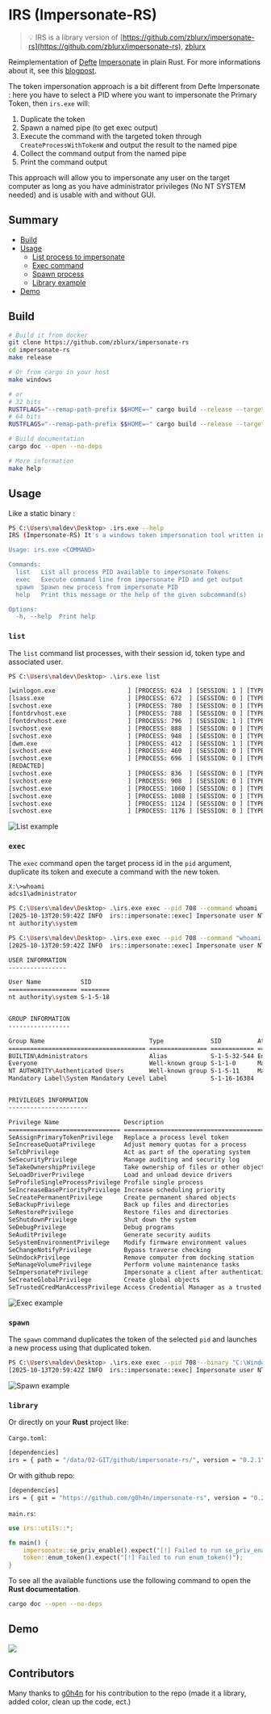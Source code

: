 # IRS (Impersonate-RS)

> 💡 IRS is a library version of [https://github.com/zblurx/impersonate-rs](https://github.com/zblurx/impersonate-rs), [zblurx](https://twitter.com/_zblurx)

Reimplementation of [Defte](https://twitter.com/Defte_) [Impersonate](https://github.com/sensepost/impersonate) in plain Rust. For more informations about it, see this [blogpost](https://sensepost.com/blog/2022/abusing-windows-tokens-to-compromise-active-directory-without-touching-lsass/).

The token impersonation approach is a bit different from Defte Impersonate : here you have to select a PID where you want to impersonate the Primary Token, then `irs.exe` will:
1. Duplicate the token
2. Spawn a named pipe (to get exec output)
3. Execute the command with the targeted token through `CreateProcessWithTokenW` and output the result to the named pipe
4. Collect the command output from the named pipe
5. Print the command output

This approach will allow you to impersonate any user on the target computer as long as you have administrator privileges (No NT SYSTEM needed) and is usable with and without GUI.

## Summary

- [Build](#build)
- [Usage](#usage)
    - [List process to impersonate](#list)
    - [Exec command](#exec)
    - [Spawn process](#spawn)
    - [Library example](#library)
- [Demo](#demo)

## Build

```bash
# Build it from docker
git clone https://github.com/zblurx/impersonate-rs
cd impersonate-rs
make release

# Or from cargo in your host
make windows

# or
# 32 bits
RUSTFLAGS="--remap-path-prefix $$HOME=~" cargo build --release --target i686-pc-windows-gnu
# 64 bits
RUSTFLAGS="--remap-path-prefix $$HOME=~" cargo build --release --target x86_64-pc-windows-gnu

# Build documentation
cargo doc --open --no-deps

# More information
make help
```

## Usage

Like a static binary :

```bash
PS C:\Users\maldev\Desktop> .irs.exe --help
IRS (Impersonate-RS) It's a windows token impersonation tool written in Rust. zblurx <https://twitter.com/_zblurx>

Usage: irs.exe <COMMAND>

Commands:
  list   List all process PID available to impersonate Tokens
  exec   Execute command line from impersonate PID and get output
  spawn  Spawn new process from impersonate PID
  help   Print this message or the help of the given subcommand(s)

Options:
  -h, --help  Print help
```

### `list`

The `list` command list processes, with their session id, token type and associated user.

```bash
PS C:\Users\maldev\Desktop> .\irs.exe list 

[winlogon.exe                    ] [PROCESS: 624  ] [SESSION: 1 ] [TYPE: Primary] [System] [USER: AUTORITE NT\Système         ]
[lsass.exe                       ] [PROCESS: 672  ] [SESSION: 0 ] [TYPE: Primary] [System] [USER: AUTORITE NT\Système         ]
[svchost.exe                     ] [PROCESS: 780  ] [SESSION: 0 ] [TYPE: Primary] [System] [USER: AUTORITE NT\Système         ]
[fontdrvhost.exe                 ] [PROCESS: 788  ] [SESSION: 0 ] [TYPE: Primary] [Low   ] [USER: Font Driver Host\UMFD-0     ]
[fontdrvhost.exe                 ] [PROCESS: 796  ] [SESSION: 1 ] [TYPE: Primary] [Low   ] [USER: Font Driver Host\UMFD-1     ]
[svchost.exe                     ] [PROCESS: 888  ] [SESSION: 0 ] [TYPE: Primary] [System] [USER: AUTORITE NT\SERVICE RÉSEAU  ]
[svchost.exe                     ] [PROCESS: 948  ] [SESSION: 0 ] [TYPE: Primary] [System] [USER: AUTORITE NT\Système         ]
[dwm.exe                         ] [PROCESS: 412  ] [SESSION: 1 ] [TYPE: Primary] [System] [USER: Window Manager\DWM-1        ]
[svchost.exe                     ] [PROCESS: 460  ] [SESSION: 0 ] [TYPE: Primary] [System] [USER: AUTORITE NT\Système         ]
[svchost.exe                     ] [PROCESS: 696  ] [SESSION: 0 ] [TYPE: Primary] [System] [USER: AUTORITE NT\SERVICE LOCAL   ]
[REDACTED]
[svchost.exe                     ] [PROCESS: 836  ] [SESSION: 0 ] [TYPE: Primary] [System] [USER: AUTORITE NT\SERVICE LOCAL   ]
[svchost.exe                     ] [PROCESS: 908  ] [SESSION: 0 ] [TYPE: Primary] [System] [USER: AUTORITE NT\SERVICE LOCAL   ]
[svchost.exe                     ] [PROCESS: 1060 ] [SESSION: 0 ] [TYPE: Primary] [System] [USER: AUTORITE NT\SERVICE LOCAL   ]
[svchost.exe                     ] [PROCESS: 1088 ] [SESSION: 0 ] [TYPE: Primary] [System] [USER: AUTORITE NT\SERVICE LOCAL   ]
[svchost.exe                     ] [PROCESS: 1124 ] [SESSION: 0 ] [TYPE: Primary] [System] [USER: AUTORITE NT\Système         ]
[svchost.exe                     ] [PROCESS: 1176 ] [SESSION: 0 ] [TYPE: Primary] [System] [USER: AUTORITE NT\Système         ]
```

![List example](./img/list_example.png)


### `exec`

The `exec` command open the target process id in the `pid` argument, duplicate its token and execute a command with the new token.

```bash
X:\>whoami
adcs1\administrator

PS C:\Users\maldev\Desktop> .\irs.exe exec --pid 708 --command whoami
[2025-10-13T20:59:42Z INFO  irs::impersonate::exec] Impersonate user NT AUTHORITY\SYSTEM
nt authority\system

PS C:\Users\maldev\Desktop> .\irs.exe exec --pid 708 --command "whoami /all"
[2025-10-13T20:59:42Z INFO  irs::impersonate::exec] Impersonate user NT AUTHORITY\SYSTEM

USER INFORMATION
----------------

User Name           SID
=================== ========
nt authority\system S-1-5-18


GROUP INFORMATION
-----------------

Group Name                             Type             SID          Attributes
====================================== ================ ============ ==================================================
BUILTIN\Administrators                 Alias            S-1-5-32-544 Enabled by default, Enabled group, Group owner
Everyone                               Well-known group S-1-1-0      Mandatory group, Enabled by default, Enabled group
NT AUTHORITY\Authenticated Users       Well-known group S-1-5-11     Mandatory group, Enabled by default, Enabled group
Mandatory Label\System Mandatory Level Label            S-1-16-16384


PRIVILEGES INFORMATION
----------------------

Privilege Name                  Description                                   State
=============================== ============================================= ========
SeAssignPrimaryTokenPrivilege   Replace a process level token                 Disabled
SeIncreaseQuotaPrivilege        Adjust memory quotas for a process            Disabled
SeTcbPrivilege                  Act as part of the operating system           Enabled
SeSecurityPrivilege             Manage auditing and security log              Disabled
SeTakeOwnershipPrivilege        Take ownership of files or other objects      Disabled
SeLoadDriverPrivilege           Load and unload device drivers                Disabled
SeProfileSingleProcessPrivilege Profile single process                        Enabled
SeIncreaseBasePriorityPrivilege Increase scheduling priority                  Enabled
SeCreatePermanentPrivilege      Create permanent shared objects               Enabled
SeBackupPrivilege               Back up files and directories                 Disabled
SeRestorePrivilege              Restore files and directories                 Disabled
SeShutdownPrivilege             Shut down the system                          Disabled
SeDebugPrivilege                Debug programs                                Enabled
SeAuditPrivilege                Generate security audits                      Enabled
SeSystemEnvironmentPrivilege    Modify firmware environment values            Disabled
SeChangeNotifyPrivilege         Bypass traverse checking                      Enabled
SeUndockPrivilege               Remove computer from docking station          Disabled
SeManageVolumePrivilege         Perform volume maintenance tasks              Disabled
SeImpersonatePrivilege          Impersonate a client after authentication     Enabled
SeCreateGlobalPrivilege         Create global objects                         Enabled
SeTrustedCredManAccessPrivilege Access Credential Manager as a trusted caller Disabled
```

![Exec example](./img/exec_example.png)

### `spawn`

The `spawn` command duplicates the token of the selected `pid` and launches a new process using that duplicated token.

```bash
PS C:\Users\maldev\Desktop> .\irs.exe exec --pid 708 --binary "C:\Windows\System32\cmd.exe"
[2025-10-13T20:59:42Z INFO  irs::impersonate::exec] Impersonate user NT AUTHORITY\SYSTEM
```

![Spawn example](./img/spawn_example.png)

### `library`

Or directly on your **Rust** project like:

```Cargo.toml```:

```bash
[dependencies]
irs = { path = "/data/02-GIT/github/impersonate-rs/", version = "0.2.1" }
```

Or with github repo:

```bash
[dependencies]
irs = { git = "https://github.com/g0h4n/impersonate-rs", version = "0.2.1" }
```

```main.rs```:

```rust
use irs::utils::*;

fn main() {
    impersonate::se_priv_enable().expect("[!] Failed to run se_priv_enable()");
    token::enum_token().expect("[!] Failed to run enum_token()");
}
```

To see all the available functions use the following command to open the **Rust documentation**.

```bash
cargo doc --open --no-deps
```

## Demo

![](./img/demo.gif)

## Contributors

Many thanks to [g0h4n](https://twitter.com/g0h4n_0) for his contribution to the repo (made it a library, added color, clean up the code, ect.)